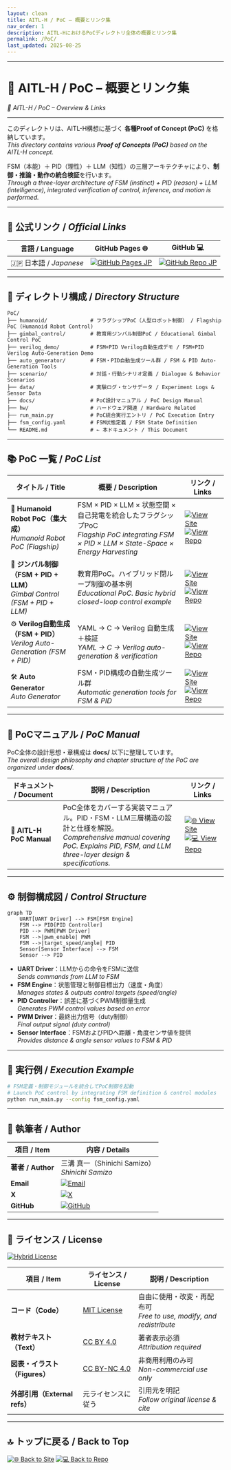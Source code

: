 ```yaml
---
layout: clean
title: AITL-H / PoC – 概要とリンク集
nav_order: 1
description: AITL-HにおけるPoCディレクトリ全体の概要とリンク集
permalink: /PoC/
last_updated: 2025-08-25
---
```


---

# 🤖 **AITL-H / PoC – 概要とリンク集**  
*🤖 AITL-H / PoC – Overview & Links*

---

このディレクトリは、AITL-H構想に基づく **各種Proof of Concept (PoC)** を格納しています。  
*This directory contains various **Proof of Concepts (PoC)** based on the AITL-H concept.*  

FSM（本能）＋ PID（理性）＋ LLM（知性）の三層アーキテクチャにより、**制御・推論・動作の統合検証**を行います。  
*Through a three-layer architecture of FSM (instinct) + PID (reason) + LLM (intelligence), integrated verification of control, inference, and motion is performed.*  

---

## 🔗 公式リンク / *Official Links*

| 言語 / Language | GitHub Pages 🌐 | GitHub 💻 |
|-----------------|----------------|-----------|
| 🇯🇵 日本語 / *Japanese* | [![GitHub Pages JP](https://img.shields.io/badge/GitHub%20Pages-日本語版-brightgreen?logo=github)](https://samizo-aitl.github.io/AITL-H/PoC/) | [![GitHub Repo JP](https://img.shields.io/badge/GitHub-日本語版-blue?logo=github)](https://github.com/Samizo-AITL/AITL-H/tree/main/PoC) |

---

## 📁 ディレクトリ構成 / *Directory Structure*

```
PoC/
├── humanoid/              # フラグシップPoC（人型ロボット制御） / Flagship PoC (Humanoid Robot Control)
├── gimbal_control/        # 教育用ジンバル制御PoC / Educational Gimbal Control PoC
├── verilog_demo/          # FSM+PID Verilog自動生成デモ / FSM+PID Verilog Auto-Generation Demo
├── auto_generator/        # FSM・PID自動生成ツール群 / FSM & PID Auto-Generation Tools
├── scenario/              # 対話・行動シナリオ定義 / Dialogue & Behavior Scenarios
├── data/                  # 実験ログ・センサデータ / Experiment Logs & Sensor Data
├── docs/                  # PoC設計マニュアル / PoC Design Manual
├── hw/                    # ハードウェア関連 / Hardware Related
├── run_main.py            # PoC統合実行エントリ / PoC Execution Entry
├── fsm_config.yaml        # FSM状態定義 / FSM State Definition
└── README.md              # ← 本ドキュメント / This Document
```

---

## 📚 PoC 一覧 / *PoC List*

| タイトル / Title | 概要 / Description | リンク / Links |
|---|---|---|
| 🚩 **Humanoid Robot PoC（集大成）**<br/>*Humanoid Robot PoC (Flagship)* | FSM × PID × LLM × 状態空間 × 自己発電を統合したフラグシップPoC<br/>*Flagship PoC integrating FSM × PID × LLM × State-Space × Energy Harvesting* | [![View Site](https://img.shields.io/badge/View-Site-brightgreen?logo=github)](./humanoid/) [![View Repo](https://img.shields.io/badge/View-Repo-blue?logo=github)](https://github.com/Samizo-AITL/AITL-H/tree/main/PoC/humanoid) |
| 🧭 **ジンバル制御（FSM + PID + LLM）**<br/>*Gimbal Control (FSM + PID + LLM)* | 教育用PoC。ハイブリッド閉ループ制御の基本例<br/>*Educational PoC. Basic hybrid closed-loop control example* | [![View Site](https://img.shields.io/badge/View-Site-brightgreen?logo=github)](./gimbal_control/) [![View Repo](https://img.shields.io/badge/View-Repo-blue?logo=github)](https://github.com/Samizo-AITL/AITL-H/tree/main/PoC/gimbal_control) |
| ⚙️ **Verilog自動生成（FSM + PID）**<br/>*Verilog Auto-Generation (FSM + PID)* | YAML → C → Verilog 自動生成＋検証<br/>*YAML → C → Verilog auto-generation & verification* | [![View Site](https://img.shields.io/badge/View-Site-brightgreen?logo=github)](./verilog_demo/) [![View Repo](https://img.shields.io/badge/View-Repo-blue?logo=github)](https://github.com/Samizo-AITL/AITL-H/tree/main/PoC/verilog_demo) |
| 🛠 **Auto Generator**<br/>*Auto Generator* | FSM・PID構成の自動生成ツール群<br/>*Automatic generation tools for FSM & PID* | [![View Site](https://img.shields.io/badge/View-Site-brightgreen?logo=github)](./auto_generator/) [![View Repo](https://img.shields.io/badge/View-Repo-blue?logo=github)](https://github.com/Samizo-AITL/AITL-H/tree/main/PoC/auto_generator) |

---

## 📑 PoCマニュアル / *PoC Manual*

PoC全体の設計思想・章構成は **docs/** 以下に整理しています。  
*The overall design philosophy and chapter structure of the PoC are organized under **docs/**.*  

| ドキュメント / Document | 説明 / Description | リンク / Links |
|--------------|------|--------|
| 📘 **AITL-H PoC Manual** | PoC全体をカバーする実装マニュアル。PID・FSM・LLM三層構造の設計と仕様を解説。<br/>*Comprehensive manual covering PoC. Explains PID, FSM, and LLM three-layer design & specifications.* | [![🌐 View Site](https://img.shields.io/badge/View-Site-brightgreen?logo=github)](../docs/) [![💻 View Repo](https://img.shields.io/badge/View-Repo-blue?logo=github)](https://github.com/Samizo-AITL/AITL-H/tree/main/docs) |

---

## ⚙️ 制御構成図 / *Control Structure*

```mermaid
graph TD
    UART[UART Driver] --> FSM[FSM Engine]
    FSM --> PID[PID Controller]
    PID --> PWM[PWM Driver]
    FSM -->|pwm_enable| PWM
    FSM -->|target_speed/angle| PID
    Sensor[Sensor Interface] --> FSM
    Sensor --> PID
```

- **UART Driver**：LLMからの命令をFSMに送信  
  *Sends commands from LLM to FSM*  
- **FSM Engine**：状態管理と制御目標出力（速度・角度）  
  *Manages states & outputs control targets (speed/angle)*  
- **PID Controller**：誤差に基づくPWM制御量生成  
  *Generates PWM control values based on error*  
- **PWM Driver**：最終出力信号（duty制御）  
  *Final output signal (duty control)*  
- **Sensor Interface**：FSMおよびPIDへ距離・角度センサ値を提供  
  *Provides distance & angle sensor values to FSM & PID*  

---

## 🚀 実行例 / *Execution Example*

```bash
# FSM定義・制御モジュールを統合してPoC制御を起動
# Launch PoC control by integrating FSM definition & control modules
python run_main.py --config fsm_config.yaml
```

---

## 👤 執筆者 / Author

| 項目 / Item | 内容 / Details |
|---|---|
| **著者 / Author** | 三溝 真一（Shinichi Samizo）<br/>*Shinichi Samizo* |
| **Email** | [![Email](https://img.shields.io/badge/Email-shin3t72%40gmail.com-red?style=for-the-badge&logo=gmail)](mailto:shin3t72@gmail.com) |
| **X** | [![X](https://img.shields.io/badge/X-@shin3t72-black?style=for-the-badge&logo=x)](https://x.com/shin3t72) |
| **GitHub** | [![GitHub](https://img.shields.io/badge/GitHub-Samizo--AITL-blue?style=for-the-badge&logo=github)](https://github.com/Samizo-AITL) |

---

## 📄 ライセンス / License
[![Hybrid License](https://img.shields.io/badge/license-Hybrid-blueviolet)](#-ライセンス--license)

| 項目 / Item | ライセンス / License | 説明 / Description |
|-------------|----------------------|--------------------|
| **コード（Code）** | [MIT License](https://opensource.org/licenses/MIT) | 自由に使用・改変・再配布可<br/>*Free to use, modify, and redistribute* |
| **教材テキスト（Text）** | [CC BY 4.0](https://creativecommons.org/licenses/by/4.0/) | 著者表示必須<br/>*Attribution required* |
| **図表・イラスト（Figures）** | [CC BY-NC 4.0](https://creativecommons.org/licenses/by-nc/4.0/) | 非商用利用のみ可<br/>*Non-commercial use only* |
| **外部引用（External refs）** | 元ライセンスに従う | 引用元を明記<br/>*Follow original license & cite* |

---

## 🔝 トップに戻る / Back to Top
[![🌐 Back to Site](https://img.shields.io/badge/Back_to-Site-brightgreen?logo=github)](../) [![💻 Back to Repo](https://img.shields.io/badge/Back_to-Repo-blue?logo=github)](https://github.com/Samizo-AITL/AITL-H)
